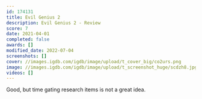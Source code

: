 ```yaml
---
id: 174131
title: Evil Genius 2
description: Evil Genius 2 - Review
score: 7
date: 2021-04-01
completed: false
awards: []
modified_date: 2022-07-04
screenshots: []
cover: //images.igdb.com/igdb/image/upload/t_cover_big/co2urs.png
image: //images.igdb.com/igdb/image/upload/t_screenshot_huge/scdzh8.jpg
videos: []
---
```

Good, but time gating research items is not a great idea.